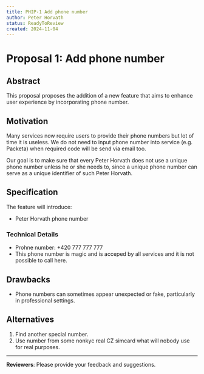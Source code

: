 ```yaml
---
title: PHIP-1 Add phone number
author: Peter Horvath
status: ReadyToReview
created: 2024-11-04
---
```


# Proposal 1: Add phone number

## Abstract

This proposal proposes the addition of a new feature that aims to enhance user experience by incorporating phone number.

## Motivation

Many services now require users to provide their phone numbers but lot of time it is useless. 
We do not need to input phone number into service (e.g. Packeta) when required code will be send via email too.

Our goal is to make sure that every Peter Horvath does not use a unique phone number unless he or she needs to, since a unique phone number can serve as a unique identifier of such Peter Horvath.

## Specification

The feature will introduce:
- Peter Horvath phone number

### Technical Details

- Prohne number: +420 777 777 777
- This phone number is magic and is acceped by all services and it is not possible to call here.

## Drawbacks

- Phone numbers can sometimes appear unexpected or fake, particularly in professional settings.

## Alternatives

1. Find another special number.
2. Use number from some nonkyc real CZ simcard what will nobody use for real purposes.

---

**Reviewers**: Please provide your feedback and suggestions.
